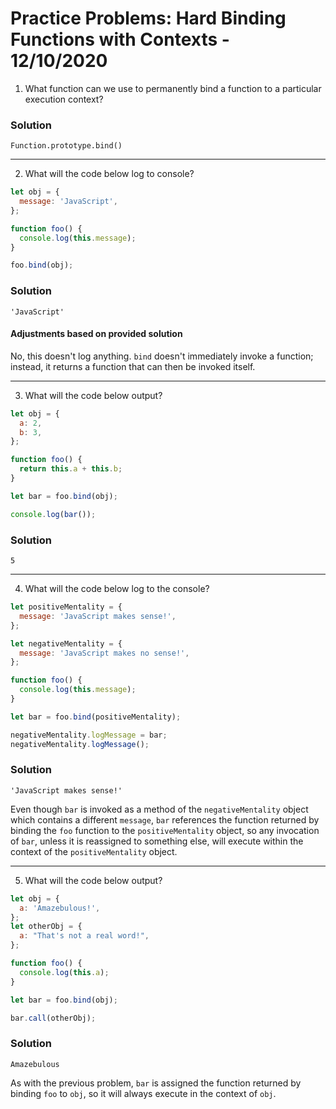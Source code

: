 
# Practice Problems: Hard Binding Functions with Contexts - 12/10/2020

1. What function can we use to permanently bind a function to a particular execution context?

### Solution

`Function.prototype.bind()`

---

2. What will the code below log to console?

```javascript
let obj = {
  message: 'JavaScript',
};

function foo() {
  console.log(this.message);
}

foo.bind(obj);
```

### Solution

`'JavaScript'`

#### Adjustments based on provided solution

No, this doesn't log anything. `bind` doesn't immediately invoke a function; instead, it returns a function that can then be invoked itself.

---

3. What will the code below output?

```javascript
let obj = {
  a: 2,
  b: 3,
};

function foo() {
  return this.a + this.b;
}

let bar = foo.bind(obj);

console.log(bar());
```

### Solution

`5`

---

4. What will the code below log to the console?

```javascript
let positiveMentality = {
  message: 'JavaScript makes sense!',
};

let negativeMentality = {
  message: 'JavaScript makes no sense!',
};

function foo() {
  console.log(this.message);
}

let bar = foo.bind(positiveMentality);

negativeMentality.logMessage = bar;
negativeMentality.logMessage();
```

### Solution

`'JavaScript makes sense!'`

Even though `bar` is invoked as a method of the `negativeMentality` object which contains a different `message`, `bar` references the function returned by binding the `foo` function to the `positiveMentality` object, so any invocation of `bar`, unless it is reassigned to something else, will execute within the context of the `positiveMentality` object.

---

5. What will the code below output?

```javascript
let obj = {
  a: 'Amazebulous!',
};
let otherObj = {
  a: "That's not a real word!",
};

function foo() {
  console.log(this.a);
}

let bar = foo.bind(obj);

bar.call(otherObj);
```

### Solution

`Amazebulous`

As with the previous problem, `bar` is assigned the function returned by binding `foo` to `obj`, so it will always execute in the context of `obj`.
```javascript
```
